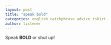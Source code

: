 ```yaml
---
layout: post
title: "speak bold"
categories: english catchphrase advice tshirt
author: listener
---
```

Speak **BOLD** or shut up!
